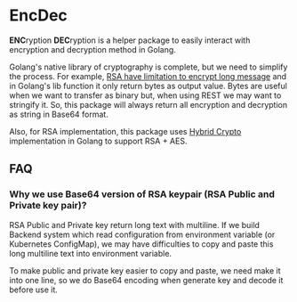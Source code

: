 # EncDec

**ENC**ryption **DEC**ryption is a helper package to easily interact with encryption and decryption method in Golang.

Golang's native library of cryptography is complete, but we need to simplify the process.
For example, [RSA have limitation to encrypt long message](https://security.stackexchange.com/a/33445) 
and in Golang's lib function it only return bytes as output value. Bytes are useful when we want to transfer as binary
but, when using REST we may want to stringify it. So, this package will always return all encryption and decryption as string 
in Base64 format. 

Also, for RSA implementation, this package uses [Hybrid Crypto](https://en.wikipedia.org/wiki/Hybrid_cryptosystem) implementation in Golang
to support RSA + AES.

## FAQ

### Why we use Base64 version of RSA keypair (RSA Public and Private key pair)?

RSA Public and Private key return long text with multiline. 
If we build Backend system which read configuration from environment variable (or Kubernetes ConfigMap),
we may have difficulties to copy and paste this long multiline text into environment variable.

To make public and private key easier to copy and paste, we need make it into one line, so we do Base64 encoding when generate key 
and decode it before use it.
